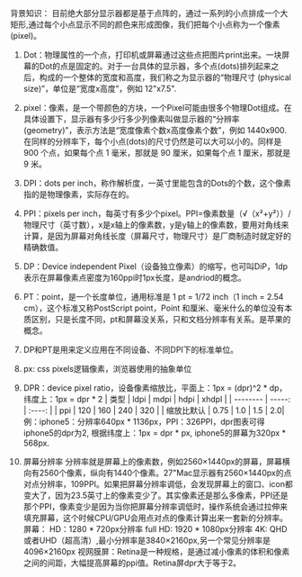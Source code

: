 背景知识：
目前绝大部分显示器都是基于点阵的，通过一系列的小点排成一个大矩形,通过每个小点显示不同的颜色来形成图像，我们把每个小点称为一个像素 (pixel)。

1. Dot：物理属性的一个点，打印机或屏幕通过这些点把图片print出来。一块屏幕的Dot的点是固定的。对于一台具体的显示器，多个点(dots)排列起来之后，构成的一个整体的宽度和高度，我们称之为显示器的“物理尺寸 (physical size)”，单位是“宽度x高度”，例如 12"x7.5".

2. pixel：像素，是一个带颜色的方块，一个Pixel可能由很多个物理Dot组成。在具体设置下，显示器有多少行多少列像素叫做显示器的“分辨率 (geometry)”，表示方法是“宽度像素个数x高度像素个数”，例如 1440x900.在同样的分辨率下，每个小点(dots)的尺寸仍然是可以大可以小的。同样是 900 个点，如果每个点 1 毫米，那就是 90 厘米，如果每个点 1 厘米，那就是 9 米。

3. DPI：dots per inch，称作解析度，一英寸里能包含的Dots的个数，这个像素指的是物理像素，实际存在的。

4. PPI：pixels per inch，每英寸有多少个pixel。PPI=像素数量（√（x²+y²））/物理尺寸（英寸数），x是x轴上的像素数，y是y轴上的像素数，要用对角线来计算，是因为屏幕对角线长度（屏幕尺寸，物理尺寸）是厂商制造时就定好的精确数值。

5. DP：Device independent Pixel（设备独立像素）的缩写，也可叫DiP，1dp表示在屏幕像素点密度为160ppi时1px长度，是andriod的概念。 

6. PT：point，是一个长度单位，通用标准是 1 pt = 1/72 inch（1 inch = 2.54 cm），这个标准又称PostScript point，Point 和厘米、毫米什么的单位没有本质区别，只是长度不同，pt和屏幕没关系，只和文档分辨率有关系。是苹果的概念。

7. DP和PT是用来定义应用在不同设备、不同DPI下的标准单位。

8. px: css pixels逻辑像素，浏览器使用的抽象单位

9. DPR：device pixel ratio，设备像素缩放比，平面上：1px = (dpr)^2 * dp，纬度上：1px = dpr * 2
    | 类型 | ldpi | mdpi | hdpi | xhdpl |
    | --------   | -----:  | :----:  |
    | ppi | 120 | 160 | 240 | 320 |
    | 缩放比默认 | 0.75 | 1.0 | 1.5 | 2.0| 
例：iphone5：分辨率640px * 1136px，PPI：326PPI，dpr图表可得iphone5的dpr为2, 根据纬度上：1px = dpr *  px, iphone5的屏幕为320px * 568px.  

10. 屏幕分辨率
分辨率就是屏幕上的像素数，例如2560×1440px的屏幕，屏幕横向有2560个像素，纵向有1440个像素。27"Mac显示器有2560×1440px的点对点分辨率，109PPI。如果把屏幕分辨率调低，会发现屏幕上的窗口、icon都变大了，因为23.5英寸上的像素变少了。其实像素还是那么多像素，PPI还是那个PPI，像素变少是因为当你把屏幕分辨率调低时，操作系统会通过拉伸来填充屏幕，这个时候CPU/GPU会用点对点的像素计算出来一套新的分辨率。
屏幕：
HD：1280 * 720px分辨率
full HD: 1920 * 1080px分辨率
4K: QHD或者UHD（超高清）,最小分辨率是3840×2160px,另一个常见分辨率是4096×2160px
视网膜屏：Retina是一种规格，是通过减小像素的体积和像素之间的间距，大幅提高屏幕的ppi值。Retina屏dpr大于等于2。